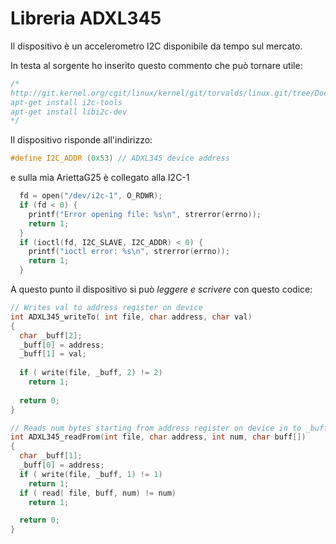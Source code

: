 Libreria ADXL345
================
Il dispositivo è un accelerometro I2C disponibile da tempo sul mercato.

In testa al sorgente ho inserito questo commento che può tornare utile:
```C++
/*
http://git.kernel.org/cgit/linux/kernel/git/torvalds/linux.git/tree/Documentation/i2c/dev-interface
apt-get install i2c-tools
apt-get install libi2c-dev
*/
```

Il dispositivo risponde all'indirizzo:
```C++
#define I2C_ADDR (0x53) // ADXL345 device address
```


e sulla mia AriettaG25 è collegato alla I2C-1
```C++
  fd = open("/dev/i2c-1", O_RDWR);
  if (fd < 0) {
    printf("Error opening file: %s\n", strerror(errno));
    return 1;
  }
  if (ioctl(fd, I2C_SLAVE, I2C_ADDR) < 0) {
    printf("ioctl error: %s\n", strerror(errno));
    return 1;
  }
```

A questo punto il dispositivo si può <i>leggere e scrivere</i> con questo codice:
```C++
// Writes val to address register on device
int ADXL345_writeTo( int file, char address, char val)
{
  char _buff[2];
  _buff[0] = address;
  _buff[1] = val;
  
  if ( write(file, _buff, 2) != 2)
    return 1;
  
  return 0;
}
```

```C++
// Reads num bytes starting from address register on device in to _buff array
int ADXL345_readFrom(int file, char address, int num, char buff[])
{
  char _buff[1];
  _buff[0] = address;
  if ( write(file, _buff, 1) != 1)
    return 1;
  if ( read( file, buff, num) != num)
    return 1;

  return 0;
}
```

